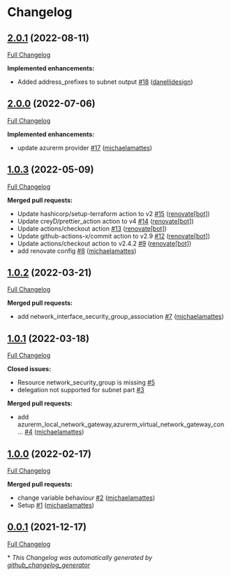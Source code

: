 # Changelog

## [2.0.1](https://github.com/T-Systems-MMS/terraform-azurerm-network/tree/2.0.1) (2022-08-11)

[Full Changelog](https://github.com/T-Systems-MMS/terraform-azurerm-network/compare/2.0.0...2.0.1)

**Implemented enhancements:**

- Added address\_prefixes to subnet output [\#18](https://github.com/T-Systems-MMS/terraform-azurerm-network/pull/18) ([danellidesign](https://github.com/danellidesign))

## [2.0.0](https://github.com/T-Systems-MMS/terraform-azurerm-network/tree/2.0.0) (2022-07-06)

[Full Changelog](https://github.com/T-Systems-MMS/terraform-azurerm-network/compare/1.0.3...2.0.0)

**Implemented enhancements:**

- update azurerm provider [\#17](https://github.com/T-Systems-MMS/terraform-azurerm-network/pull/17) ([michaelamattes](https://github.com/michaelamattes))

## [1.0.3](https://github.com/T-Systems-MMS/terraform-azurerm-network/tree/1.0.3) (2022-05-09)

[Full Changelog](https://github.com/T-Systems-MMS/terraform-azurerm-network/compare/1.0.2...1.0.3)

**Merged pull requests:**

- Update hashicorp/setup-terraform action to v2 [\#15](https://github.com/T-Systems-MMS/terraform-azurerm-network/pull/15) ([renovate[bot]](https://github.com/apps/renovate))
- Update creyD/prettier\_action action to v4 [\#14](https://github.com/T-Systems-MMS/terraform-azurerm-network/pull/14) ([renovate[bot]](https://github.com/apps/renovate))
- Update actions/checkout action [\#13](https://github.com/T-Systems-MMS/terraform-azurerm-network/pull/13) ([renovate[bot]](https://github.com/apps/renovate))
- Update github-actions-x/commit action to v2.9 [\#12](https://github.com/T-Systems-MMS/terraform-azurerm-network/pull/12) ([renovate[bot]](https://github.com/apps/renovate))
- Update actions/checkout action to v2.4.2 [\#9](https://github.com/T-Systems-MMS/terraform-azurerm-network/pull/9) ([renovate[bot]](https://github.com/apps/renovate))
- add renovate config [\#8](https://github.com/T-Systems-MMS/terraform-azurerm-network/pull/8) ([michaelamattes](https://github.com/michaelamattes))

## [1.0.2](https://github.com/T-Systems-MMS/terraform-azurerm-network/tree/1.0.2) (2022-03-21)

[Full Changelog](https://github.com/T-Systems-MMS/terraform-azurerm-network/compare/1.0.1...1.0.2)

**Merged pull requests:**

- add network\_interface\_security\_group\_association [\#7](https://github.com/T-Systems-MMS/terraform-azurerm-network/pull/7) ([michaelamattes](https://github.com/michaelamattes))

## [1.0.1](https://github.com/T-Systems-MMS/terraform-azurerm-network/tree/1.0.1) (2022-03-18)

[Full Changelog](https://github.com/T-Systems-MMS/terraform-azurerm-network/compare/1.0.0...1.0.1)

**Closed issues:**

- Resource network\_security\_group is missing [\#5](https://github.com/T-Systems-MMS/terraform-azurerm-network/issues/5)
- delegation not supported for subnet part [\#3](https://github.com/T-Systems-MMS/terraform-azurerm-network/issues/3)

**Merged pull requests:**

- add azurerm\_local\_network\_gateway,azurerm\_virtual\_network\_gateway\_con… [\#4](https://github.com/T-Systems-MMS/terraform-azurerm-network/pull/4) ([michaelamattes](https://github.com/michaelamattes))

## [1.0.0](https://github.com/T-Systems-MMS/terraform-azurerm-network/tree/1.0.0) (2022-02-17)

[Full Changelog](https://github.com/T-Systems-MMS/terraform-azurerm-network/compare/0.0.1...1.0.0)

**Merged pull requests:**

- change variable behaviour [\#2](https://github.com/T-Systems-MMS/terraform-azurerm-network/pull/2) ([michaelamattes](https://github.com/michaelamattes))
- Setup [\#1](https://github.com/T-Systems-MMS/terraform-azurerm-network/pull/1) ([michaelamattes](https://github.com/michaelamattes))

## [0.0.1](https://github.com/T-Systems-MMS/terraform-azurerm-network/tree/0.0.1) (2021-12-17)

[Full Changelog](https://github.com/T-Systems-MMS/terraform-azurerm-network/compare/764b194a74b2f4f25c51cefb2988d5d46651976b...0.0.1)



\* *This Changelog was automatically generated by [github_changelog_generator](https://github.com/github-changelog-generator/github-changelog-generator)*
